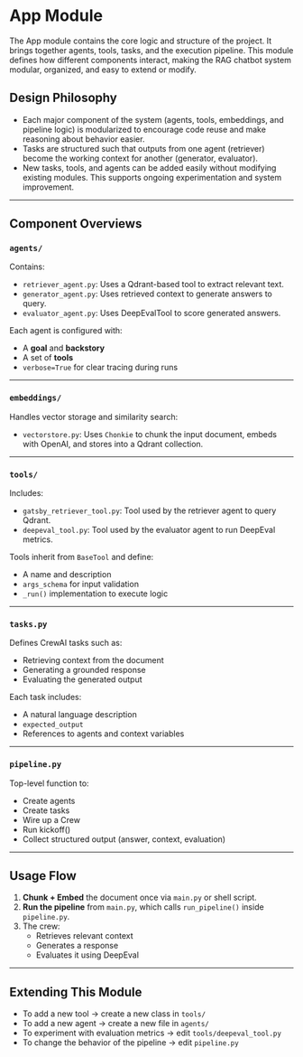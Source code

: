 # App Module
The App module contains the core logic and structure of the project. It brings together agents, tools, tasks, and the execution pipeline. This module defines how different components interact, making the RAG chatbot system modular, organized, and easy to extend or modify.

## Design Philosophy
- Each major component of the system (agents, tools, embeddings, and pipeline logic) is modularized to encourage code reuse and make reasoning about behavior easier.
- Tasks are structured such that outputs from one agent (retriever) become the working context for another (generator, evaluator).
- New tasks, tools, and agents can be added easily without modifying existing modules. This supports ongoing experimentation and system improvement.

---

## Component Overviews

### `agents/`
Contains:
- `retriever_agent.py`: Uses a Qdrant-based tool to extract relevant text.
- `generator_agent.py`: Uses retrieved context to generate answers to query.
- `evaluator_agent.py`: Uses DeepEvalTool to score generated answers.

Each agent is configured with:
- A **goal** and **backstory**
- A set of **tools**
- `verbose=True` for clear tracing during runs

---

### `embeddings/`
Handles vector storage and similarity search:
- `vectorstore.py`: Uses `Chonkie` to chunk the input document, embeds with OpenAI, and stores into a Qdrant collection.

---

### `tools/`
Includes:
- `gatsby_retriever_tool.py`: Tool used by the retriever agent to query Qdrant.
- `deepeval_tool.py`: Tool used by the evaluator agent to run DeepEval metrics.

Tools inherit from `BaseTool` and define:
- A name and description
- `args_schema` for input validation
- `_run()` implementation to execute logic

---

### `tasks.py`
Defines CrewAI tasks such as:
- Retrieving context from the document
- Generating a grounded response
- Evaluating the generated output

Each task includes:
- A natural language description
- `expected_output`
- References to agents and context variables

---

### `pipeline.py`
Top-level function to:
- Create agents
- Create tasks
- Wire up a Crew
- Run kickoff()
- Collect structured output (answer, context, evaluation)

---

## Usage Flow

1. **Chunk + Embed** the document once via `main.py` or shell script.
2. **Run the pipeline** from `main.py`, which calls `run_pipeline()` inside `pipeline.py`.
3. The crew:
   - Retrieves relevant context
   - Generates a response
   - Evaluates it using DeepEval

---

## Extending This Module

- To add a new tool → create a new class in `tools/`
- To add a new agent → create a new file in `agents/`
- To experiment with evaluation metrics → edit `tools/deepeval_tool.py`
- To change the behavior of the pipeline → edit `pipeline.py`
